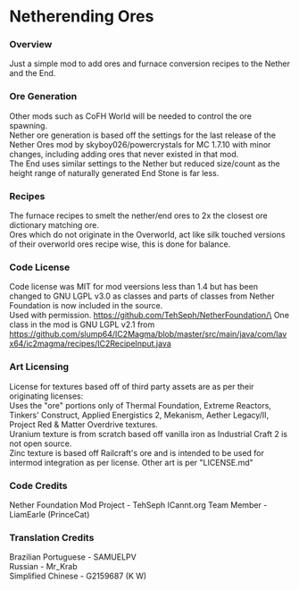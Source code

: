 # Netherending Ores

### Overview
Just a simple mod to add ores and furnace conversion recipes to the Nether and the End.

### Ore Generation
Other mods such as CoFH World will be needed to control the ore spawning.\
Nether ore generation is based off the settings for the last release of the Nether Ores mod by skyboy026/powercrystals for MC 1.7.10 with minor changes, including adding ores that never existed in that mod.\
The End uses similar settings to the Nether but reduced size/count as the height range of naturally generated End Stone is far less.

### Recipes
The furnace recipes to smelt the nether/end ores to 2x the closest ore dictionary matching ore.\
Ores which do not originate in the Overworld, act like silk touched versions of their overworld ores recipe wise, this is done for balance.

### Code License
Code license was MIT for mod veersions less than 1.4 but has been changed to GNU LGPL v3.0 as classes and parts of classes from Nether Foundation is now included in the source.\
Used with permission.
https://github.com/TehSeph/NetherFoundation/\
One class in the mod is GNU LGPL v2.1 from https://github.com/slump64/IC2Magma/blob/master/src/main/java/com/lavx64/ic2magma/recipes/IC2RecipeInput.java


### Art Licensing
License for textures based off of third party assets are as per their originating licenses:\
Uses the "ore" portions only of Thermal Foundation, Extreme Reactors, Tinkers' Construct, Applied Energistics 2, Mekanism, Aether Legacy/II, Project Red & Matter Overdrive textures.\
Uranium texture is from scratch based off vanilla iron as Industrial Craft 2 is not open source.\
Zinc texture is based off Railcraft's ore and is intended to be used for intermod integration as per license.
Other art is per "LICENSE.md"

### Code Credits
Nether Foundation Mod Project - TehSeph
ICannt.org Team Member - LiamEarle (PrinceCat)

### Translation Credits
Brazilian Portuguese - SAMUELPV\
Russian - Mr_Krab\
Simplified Chinese - G2159687 (K W)
